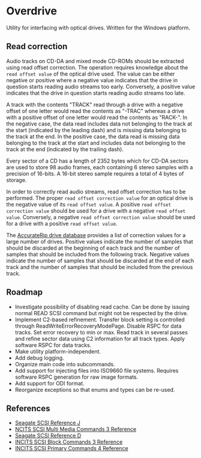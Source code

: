 # Overdrive

Utility for interfacing with optical drives. Written for the Windows platform.

## Read correction

Audio tracks on CD-DA and mixed mode CD-ROMs should be extracted using read offset correction. The operation requires knowledge about the `read offset value` of the optical drive used. The value can be either negative or positive where a negative value indicates that the drive in question starts reading audio streams too early. Conversely, a positive value indicates that the drive in question starts reading audio streams too late.

A track with the contents "TRACK" read through a drive with a negative offset of one letter would read the contents as "-TRAC" whereas a drive with a positive offset of one letter would read the contents as "RACK-". In the negative case, the data read includes data not belonging to the track at the start (indicated by the leading dash) and is missing data belonging to the track at the end. In the positive case, the data read is missing data belonging to the track at the start and includes data not belonging to the track at the end (indicated by the trailing dash).

Every sector of a CD has a length of 2352 bytes which for CD-DA sectors are used to store 98 audio frames, each containing 6 stereo samples with a precision of 16-bits. A 16-bit stereo sample requires a total of 4 bytes of storage.

In order to correctly read audio streams, read offset correction has to be performed. The proper `read offset correction value` for an optical drive is the negative value of its `read offset value`. A positive `read offset correction value` should be used for a drive with a negative `read offset value`. Conversely, a negative `read offset correction value` should be used for a drive with a positive `read offset value`.

The [AccurateRip drive database](https://www.accuraterip.com/driveoffsets.htm) provides a list of correction values for a large number of drives. Positive values indicate the number of samples that should be discarded at the beginning of each track and the number of samples that should be included from the following track. Negative values indicate the number of samples that should be discarded at the end of each track and the number of samples that should be included from the previous track.

## Roadmap

* Investigate possibility of disabling read cache.
	Can be done by issuing normal READ SCSI command but might not be respected by the drive.
* Implement C2-based refinement.
	Transfer block setting is controlled through ReadWriteErrorRecoveryModePage.
	Disable RSPC for data tracks.
	Set error recovery to min or max.
	Read track in several passes and refine sector data using C2 information for all track types.
	Apply software RSPC for data tracks.
* Make utility platform-independent.
* Add debug logging.
* Organize main code into subcommands.
* Add support for injecting files into ISO9660 file systems.
	Requires software RSPC generation for raw image formats.
* Add support for ODI format.
* Reorganize exceptions so that enums and types can be re-used.

## References

* [Seagate SCSI Reference J](https://www.seagate.com/files/staticfiles/support/docs/manual/Interface%20manuals/100293068j.pdf)
* [NCITS SCSI Multi Media Commands 3 Reference](https://www.13thmonkey.org/documentation/SCSI/mmc3r10g.pdf)
* [Seagate SCSI Reference D](https://enos.itcollege.ee/~edmund/storage/loengud/varasem/SAN_IPSAN_NAS_CAS/SCSI-command-reference-manual.pdf)
* [INCITS SCSI Block Commands 3 Reference](https://www.t10.org/ftp/t10/document.05/05-344r0.pdf)
* [INCITS SCSI Primary Commands 4 Reference](https://dn790004.ca.archive.org/0/items/SCSISpecificationDocumentsSCSIDocuments/SCSI%20Primary%20Commands/SCSI%20Primary%20Commands%204%20rev%2016.pdf)

